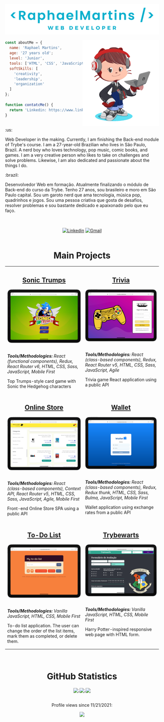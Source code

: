 ![Raphael Martins - Jr. Web Developer](./imagens/web-developer.png)

<img align="right" src="imagens/my_octocat2.png" alt="My octocat" width="250px">

```JavaScript
const aboutMe = {
  name: 'Raphael Martins',
  age: '27 years old';
  level: 'Junior',
  tools: ['HTML', 'CSS', 'JavaScript ES6+', 'Sass', 'React', 'Redux', 'RTL'],
  softSkills: [
    'creativity',
    'leadership',
    'organization'
  ]
};

function contatcMe() {
  return 'Linkedin: https://www.linkedin.com/in/raphaelameidamartins/';
}
```
<br>
:us:
<p>Web Developer in the making. Currently, I am finishing the Back-end module of Trybe's course. I am a 27-year-old Brazilian who lives in São Paulo, Brazil. A nerd boy who loves technology, pop music, comic books, and games. I am a very creative person who likes to take on challenges and solve problems. Likewise, I am also dedicated and passionate about the things I do.</p>
:brazil:
<p>Desenvolvedor Web em formação. Atualmente finalizando o módulo de Back-end do curso da Trybe. Tenho 27 anos, sou brasileiro e moro em São Paulo capital. Sou um garoto nerd que ama tecnologia, música pop, quadrinhos e jogos. Sou uma pessoa criativa que gosta de desafios, resolver problemas e sou bastante dedicado e apaixonado pelo que eu faço.</p>
<br>
<br>

<div align="center">
  <a href="https://www.linkedin.com/in/raphaelameidamartins/" target="_blank" rel="external"><img src="https://img.shields.io/badge/LinkedIn-0077B5?style=for-the-badge&logo=linkedin&logoColor=white" alt="Linkedin"></a>
  <a href="mailto:raphael.almeida.martins@gmail.com" target="_blank"><img src="https://img.shields.io/badge/Gmail-D14836?style=for-the-badge&logo=gmail&logoColor=white" alt="Gmail"></a> 
</div>
<br>

<h1 align="center">Main Projects</h1>

<table>
  <tr>
    <td valign="top">
      <h2 align="center"><a href="https://github.com/raphaelalmeidamartins/sonic-trumps">Sonic Trumps</a></h2>
      <a href="https://raphaelalmeidamartins.github.io/sonic-trumps/"><img width="100%" src="./imagens/sonic-trumps2.png" alt="Project-preview" /></a>
      <br>
      <br>
      <p><em><strong>Tools/Methodologies:</strong> React (functional components), Redux, React Router v6, HTML, CSS, Sass, JavaScript, Mobile First</em></p>
      <p>Top Trumps-style card game with Sonic the Hedgehog characters</p>
    </td>
    <td valign="top">
      <h2 align="center"><a href="https://github.com/raphaelalmeidamartins/trivia">Trivia</a></h2>
      <a href="https://raphaelalmeidamartins.github.io/trivia/"><img width="100%" src="./imagens/trivia2.png" alt="Project-preview" /></a>
      <br>
      <br>
      <p><em><strong>Tools/Methodologies:</strong> React (class-based components), Redux, React Router v5, HTML, CSS, Sass, JavaScript, Agile</em></p>
      <p>Trivia game React application using a public API</p>
    </td>
  </tr>
  <tr>
    <td valign="top">
      <h2 align="center"><a href="https://github.com/raphaelalmeidamartins/front-end-online-store">Online Store</a></h2>
      <a href="https://raphaelalmeidamartins.github.io/front-end-online-store/#/"><img width="100%" src="./imagens/online-store2.png" alt="Project-preview" /></a>
      <br>
      <br>
      <p><em><strong>Tools/Methodologies:</strong> React (class-based components), Context API, React Router v5, HTML, CSS, Sass, JavaScript, Agile, Mobile First</em></p>
      <p>Front-end Online Store SPA using a public API</p>
    </td>
    <td valign="top">
      <h2 align="center"><a href="https://github.com/raphaelalmeidamartins/trybewallet">Wallet</a></h2>
      <a href="https://raphaelalmeidamartins.github.io/trybewallet/"><img width="100%" src="./imagens/wallet2.png" alt="Project-preview" /></a>
      <br>
      <br>
      <p><em><strong>Tools/Methodologies:</strong> React (class-based components), Redux, Redux thunk, HTML, CSS, Sass, Bulma, JavaScript, Mobile First</em></p>
      <p>Wallet application using exchange rates from a public API</p>
    </td>
  </tr>
  <tr>
    <td valign="top">
      <h2 align="center"><a href="https://github.com/raphaelalmeidamartins/to-do-list">To-Do List</a></h2>
      <a href="https://raphaelalmeidamartins.github.io/to-do-list/"><img width="100%" src="./imagens/to-do-list2.png" alt="Project-preview" /></a>
      <br>
      <br>
      <p><em><strong>Tools/Methodologies:</strong> Vanilla JavaScript, HTML, CSS, Mobile First</em></p>
      <p>To-do list application. The user can change the order of the list items, mark them as completed, or delete them.</p>
    </td>
    <td valign="top">
      <h2 align="center"><a href="https://github.com/raphaelalmeidamartins/trybewarts">Trybewarts</a></h2>
      <a href="https://raphaelalmeidamartins.github.io/trybewarts/"><img width="100%" src="./imagens/trybewarts2.png" alt="Project-preview" /></a>
      <br>
      <br>
      <p><em><strong>Tools/Methodologies:</strong> Vanilla JavaScript, HTML, CSS, Mobile First</em></p>
      <p>Harry Potter-inspired responsive web page with HTML form.</p>
    </td>
  </tr>
</table>
<br>

<h1 align="center">GitHub Statistics</h1>

<div align="center">
  <a href="https://github.com/anuraghazra/github-readme-stats">
    <img align="center" width="500px" src="https://github-readme-stats.vercel.app/api?username=raphaelalmeidamartins&count_private=true&show_icons=true&theme=dracula" />
  </a>
  <a href="https://github.com/anuraghazra/github-readme-stats">
    <img align="center" width="500px" src="https://github-readme-stats.vercel.app/api/top-langs/?username=raphaelalmeidamartins&layout=compact&theme=dracula" />
  </a>
  <a href="https://git.io/streak-stats">
    <img align="center" width="500px" src="http://github-readme-streak-stats.herokuapp.com?user=raphaelalmeidamartins&theme=dark&date_format=M%20j%5B%2C%20Y%5D" />
  </a>
  <br>
  <br>
  <div>
    <p>Profile views since 11/21/2021:</p>
    <p><img alingn="center" src="https://profile-counter.glitch.me/raphaelalmeidamartins/count.svg"></p>
  </div>
</div>
